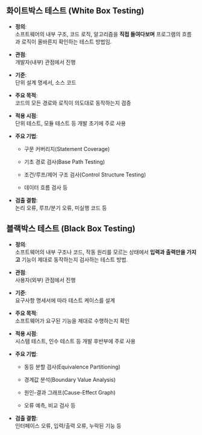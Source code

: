 ## **화이트박스 테스트 (White Box Testing)**

- **정의**:  
    소프트웨어의 내부 구조, 코드 로직, 알고리즘을 **직접 들여다보며** 프로그램의 흐름과 로직이 올바른지 확인하는 테스트 방법임.
    
- **관점**:  
    개발자(내부) 관점에서 진행
    
- **기준**:  
    단위 설계 명세서, 소스 코드
    
- **주요 목적**:  
    코드의 모든 경로와 로직이 의도대로 동작하는지 검증
    
- **적용 시점**:  
    단위 테스트, 모듈 테스트 등 개발 초기에 주로 사용
    
- **주요 기법**:
    
    - 구문 커버리지(Statement Coverage)
        
    - 기초 경로 검사(Base Path Testing)
        
    - 조건/루프/제어 구조 검사(Control Structure Testing)
        
    - 데이터 흐름 검사 등
        
- **검출 결함**:  
    논리 오류, 루프/분기 오류, 미실행 코드 등


## **블랙박스 테스트 (Black Box Testing)**

- **정의**:  
    소프트웨어의 내부 구조나 코드, 작동 원리를 모르는 상태에서 **입력과 출력만을 가지고** 기능이 제대로 동작하는지 검사하는 테스트 방법.
    
- **관점**:  
    사용자(외부) 관점에서 진행
    
- **기준**:  
    요구사항 명세서에 따라 테스트 케이스를 설계
    
- **주요 목적**:  
    소프트웨어가 요구된 기능을 제대로 수행하는지 확인
    
- **적용 시점**:  
    시스템 테스트, 인수 테스트 등 개발 후반부에 주로 사용
    
- **주요 기법**:
    
    - 동등 분할 검사(Equivalence Partitioning)
        
    - 경계값 분석(Boundary Value Analysis)
        
    - 원인-결과 그래프(Cause-Effect Graph)
        
    - 오류 예측, 비교 검사 등
        
- **검출 결함**:  
    인터페이스 오류, 입력/출력 오류, 누락된 기능 등